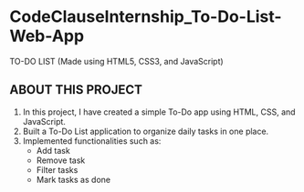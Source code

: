 # CodeClauseInternship_To-Do-List-Web-App

TO-DO LIST (Made using HTML5, CSS3, and JavaScript)

## ABOUT THIS PROJECT
1. In this project, I have created a simple To-Do app using HTML, CSS, and JavaScript.
2. Built a To-Do List application to organize daily tasks in one place.
3. Implemented functionalities such as:
   - Add task
   - Remove task
   - Filter tasks
   - Mark tasks as done
